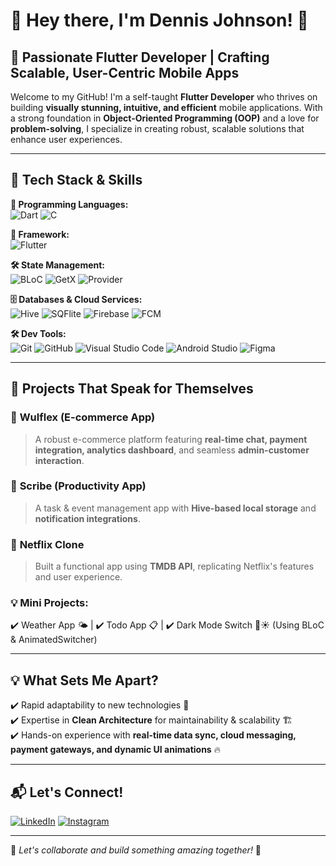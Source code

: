 
# 👋 Hey there, I'm Dennis Johnson! 🚀

## 🌟 Passionate Flutter Developer | Crafting Scalable, User-Centric Mobile Apps

Welcome to my GitHub! I'm a self-taught **Flutter Developer** who thrives on building **visually stunning, intuitive, and efficient** mobile applications. With a strong foundation in **Object-Oriented Programming (OOP)** and a love for **problem-solving**, I specialize in creating robust, scalable solutions that enhance user experiences.

---

## 🔧 Tech Stack & Skills

**🚀 Programming Languages:**  
![Dart](https://img.shields.io/badge/Dart-0175C2?style=for-the-badge&logo=dart&logoColor=white) ![C](https://img.shields.io/badge/C-00599C?style=for-the-badge&logo=c&logoColor=white)

**📱 Framework:**  
![Flutter](https://img.shields.io/badge/Flutter-02569B?style=for-the-badge&logo=flutter&logoColor=white)

**🛠️ State Management:**  
![BLoC](https://img.shields.io/badge/BLoC-41C1F3?style=for-the-badge) ![GetX](https://img.shields.io/badge/GetX-FFDD00?style=for-the-badge) ![Provider](https://img.shields.io/badge/Provider-FF6D00?style=for-the-badge)

**🗄️ Databases & Cloud Services:**  
![Hive](https://img.shields.io/badge/Hive-FF6F00?style=for-the-badge) ![SQFlite](https://img.shields.io/badge/SQFlite-003B57?style=for-the-badge) ![Firebase](https://img.shields.io/badge/Firebase-FFCA28?style=for-the-badge) ![FCM](https://img.shields.io/badge/FCM-FF5722?style=for-the-badge)

**🛠 Dev Tools:**  
![Git](https://img.shields.io/badge/Git-F05032?style=for-the-badge&logo=git&logoColor=white) ![GitHub](https://img.shields.io/badge/GitHub-181717?style=for-the-badge&logo=github&logoColor=white) ![Visual Studio Code](https://img.shields.io/badge/VS%20Code-007ACC?style=for-the-badge&logo=visual-studio-code&logoColor=white) ![Android Studio](https://img.shields.io/badge/Android%20Studio-3DDC84?style=for-the-badge&logo=android-studio&logoColor=white) ![Figma](https://img.shields.io/badge/Figma-F24E1E?style=for-the-badge&logo=figma&logoColor=white)

---

## 🚀 Projects That Speak for Themselves

### 🛒 **Wulflex** (E-commerce App)
> A robust e-commerce platform featuring **real-time chat, payment integration, analytics dashboard**, and seamless **admin-customer interaction**.

### 📝 **Scribe** (Productivity App)
> A task & event management app with **Hive-based local storage** and **notification integrations**.

### 🎥 **Netflix Clone**
> Built a functional app using **TMDB API**, replicating Netflix's features and user experience.

### 💡 **Mini Projects:**
✔️ Weather App 🌤️ | ✔️ Todo App 📋 | ✔️ Dark Mode Switch 🌙☀️ (Using BLoC & AnimatedSwitcher)

---

## 💡 What Sets Me Apart?
✔️ Rapid adaptability to new technologies 🚀  
✔️ Expertise in **Clean Architecture** for maintainability & scalability 🏗️  
✔️ Hands-on experience with **real-time data sync, cloud messaging, payment gateways, and dynamic UI animations** 🔥

---

## 📬 Let's Connect!

[![LinkedIn](https://img.shields.io/badge/LinkedIn-0A66C2?style=for-the-badge&logo=linkedin&logoColor=white)]([https://www.linkedin.com/in/yourprofile](https://www.linkedin.com/in/dennis-johnson-flutter-developer/)) [![Instagram](https://img.shields.io/badge/Instagram-E4405F?style=for-the-badge&logo=instagram&logoColor=white)]([https://instagram.com/yourhandle](https://www.instagram.com/denniz_jhnsn?igsh=MWFqdmc5b2FpcHA5))

---

🚀 _Let's collaborate and build something amazing together!_ 🚀
